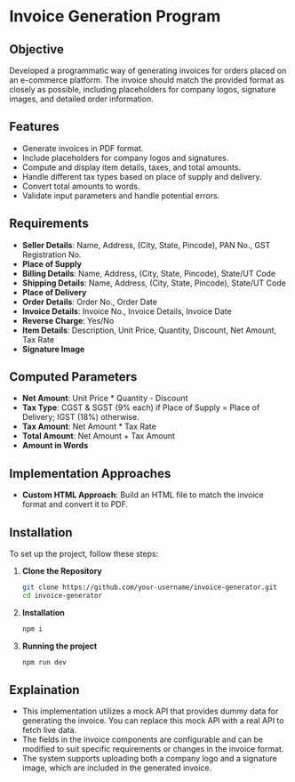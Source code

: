 # Invoice Generation Program

## Objective

Developed a programmatic way of generating invoices for orders placed on an e-commerce platform. The invoice should match the provided format as closely as possible, including placeholders for company logos, signature images, and detailed order information.

## Features

- Generate invoices in PDF format.
- Include placeholders for company logos and signatures.
- Compute and display item details, taxes, and total amounts.
- Handle different tax types based on place of supply and delivery.
- Convert total amounts to words.
- Validate input parameters and handle potential errors.

## Requirements

- **Seller Details**: Name, Address, (City, State, Pincode), PAN No., GST Registration No.
- **Place of Supply**
- **Billing Details**: Name, Address, (City, State, Pincode), State/UT Code
- **Shipping Details**: Name, Address, (City, State, Pincode), State/UT Code
- **Place of Delivery**
- **Order Details**: Order No., Order Date
- **Invoice Details**: Invoice No., Invoice Details, Invoice Date
- **Reverse Charge**: Yes/No
- **Item Details**: Description, Unit Price, Quantity, Discount, Net Amount, Tax Rate
- **Signature Image**

## Computed Parameters

- **Net Amount**: Unit Price * Quantity - Discount
- **Tax Type**: CGST & SGST (9% each) if Place of Supply = Place of Delivery; IGST (18%) otherwise.
- **Tax Amount**: Net Amount * Tax Rate
- **Total Amount**: Net Amount + Tax Amount
- **Amount in Words**

## Implementation Approaches

- **Custom HTML Approach**: Build an HTML file to match the invoice format and convert it to PDF.

## Installation

To set up the project, follow these steps:

1. **Clone the Repository**
   ```bash
   git clone https://github.com/your-username/invoice-generator.git
   cd invoice-generator

2. **Installation**
   ```bash
   npm i

3. **Running the project**
   ```bash
   npm run dev

## Explaination

- This implementation utilizes a mock API that provides dummy data for generating the invoice. You can replace this mock API with a real API to fetch live data.
- The fields in the invoice components are configurable and can be modified to suit specific requirements or changes in the invoice format.
- The system supports uploading both a company logo and a signature image, which are included in the generated invoice.
